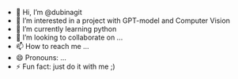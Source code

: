 - 👋 Hi, I’m @dubinagit
- 👀 I’m interested in a project with GPT-model and Computer Vision
- 🌱 I’m currently learning python
- 💞️ I’m looking to collaborate on ...
- 📫 How to reach me ...
- 😄 Pronouns: ...
- ⚡ Fun fact: just do it with me ;) 

<!---
dubinagit/dubinagit is a ✨ special ✨ repository because its `README.md` (this file) appears on your GitHub profile.
You can click the Preview link to take a look at your changes.
--->
